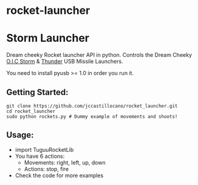 rocket-launcher
===============

# Storm Launcher 

Dream cheeky Rocket launcher API in python. Controls the Dream Cheeky
[O.I.C Storm](http://www.dreamcheeky.com/storm-oic-missile-launcher)
 & [Thunder](http://www.dreamcheeky.com/thunder-missile-launcher) USB
Missile Launchers.

You need to install pyusb >= 1.0 in order you run it.

## Getting Started:

    git clone https://github.com/jccastillocano/rocket_launcher.git
    cd rocket_launcher
    sudo python rockets.py # Dummy example of movements and shoots!

## Usage:

 * import TuguuRocketLib
 * You have 6 actions:
   * Movements: right, left, up, down
   * Actions: stop, fire
 * Check the code for more examples

